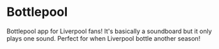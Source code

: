 # Bottlepool
Bottlepool app for Liverpool fans! It's basically a soundboard but it only plays one sound. Perfect for when Liverpool bottle another season!
